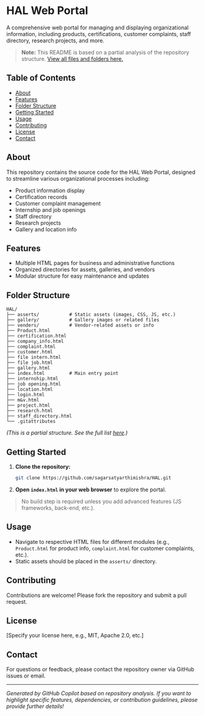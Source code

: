 # HAL Web Portal

A comprehensive web portal for managing and displaying organizational information, including products, certifications, customer complaints, staff directory, research projects, and more.

> **Note:** This README is based on a partial analysis of the repository structure. [View all files and folders here.](https://github.com/sagarsatyarthimishra/HAL/tree/main)

## Table of Contents

- [About](#about)
- [Features](#features)
- [Folder Structure](#folder-structure)
- [Getting Started](#getting-started)
- [Usage](#usage)
- [Contributing](#contributing)
- [License](#license)
- [Contact](#contact)

## About

This repository contains the source code for the HAL Web Portal, designed to streamline various organizational processes including:
- Product information display
- Certification records
- Customer complaint management
- Internship and job openings
- Staff directory
- Research projects
- Gallery and location info

## Features

- Multiple HTML pages for business and administrative functions
- Organized directories for assets, galleries, and vendors
- Modular structure for easy maintenance and updates

## Folder Structure

```
HAL/
├── asserts/           # Static assets (images, CSS, JS, etc.)
├── gallery/           # Gallery images or related files
├── venders/           # Vendor-related assets or info
├── Product.html
├── certification.html
├── company_info.html
├── complaint.html
├── customer.html
├── file intern.html
├── file job.html
├── gallery.html
├── index.html         # Main entry point
├── internship.html
├── job opening.html
├── location.html
├── login.html
├── m&v.html
├── project.html
├── research.html
├── staff_directory.html
└── .gitattributes
```

*(This is a partial structure. See the full list [here](https://github.com/sagarsatyarthimishra/HAL/tree/main).)*

## Getting Started

1. **Clone the repository:**
   ```sh
   git clone https://github.com/sagarsatyarthimishra/HAL.git
   ```
2. **Open `index.html` in your web browser** to explore the portal.

> No build step is required unless you add advanced features (JS frameworks, back-end, etc.).

## Usage

- Navigate to respective HTML files for different modules (e.g., `Product.html` for product info, `complaint.html` for customer complaints, etc.).
- Static assets should be placed in the `asserts/` directory.

## Contributing

Contributions are welcome! Please fork the repository and submit a pull request.

## License

[Specify your license here, e.g., MIT, Apache 2.0, etc.]

## Contact

For questions or feedback, please contact the repository owner via GitHub issues or email.

---

*Generated by GitHub Copilot based on repository analysis. If you want to highlight specific features, dependencies, or contribution guidelines, please provide further details!*
